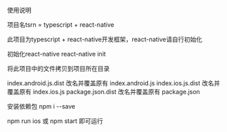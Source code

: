 使用说明

项目名tsrn = typescript + react-native

此项目为typescript + react-native开发框架，react-native请自行初始化

初始化react-native
react-native init <Project Name>

将此项目中的文件拷贝到项目所在目录

index.android.js.dist 改名并覆盖原有 index.android.js
index.ios.js.dist 改名并覆盖原有 index.ios.js
package.json.dist 改名并覆盖原有 package.json

安装依赖包
npm i --save

npm run ios 或 npm start 即可运行